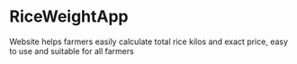# RiceWeightApp
Website helps farmers easily calculate total rice kilos and exact price, easy to use and suitable for all farmers
